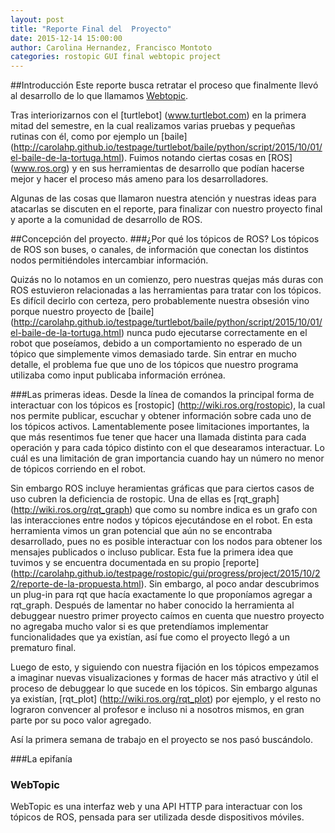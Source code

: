 ```yaml
---
layout: post
title: "Reporte Final del  Proyecto"
date: 2015-12-14 15:00:00
author: Carolina Hernandez, Francisco Montoto
categories: rostopic GUI final webtopic project
---
```


##Introducción
Este reporte busca retratar el proceso que finalmente llevó al desarrollo de lo que llamamos [Webtopic](https://github.com/carolahp/rostopic-gui).

Tras interiorizarnos con el [turtlebot] (www.turtlebot.com) en la primera mitad del semestre, en la cual realizamos varias pruebas y pequeñas rutinas con él, como por ejemplo un [baile] (http://carolahp.github.io/testpage/turtlebot/baile/python/script/2015/10/01/el-baile-de-la-tortuga.html). Fuimos notando ciertas cosas en [ROS] (www.ros.org) y en sus herramientas de desarrollo que podían hacerse mejor y hacer el proceso más ameno para los desarrolladores.

Algunas de las cosas que llamaron nuestra atención y nuestras ideas para atacarlas se discuten en el reporte, para finalizar con nuestro proyecto final y aporte a la comunidad de desarrollo de ROS.

##Concepción del proyecto.
###¿Por qué los tópicos de ROS?
Los tópicos de ROS son buses, o canales, de información que conectan los distintos nodos permitiéndoles intercambiar información.

Quizás no lo notamos en un comienzo, pero nuestras quejas más duras con ROS estuvieron relacionadas a las herramientas para tratar con los tópicos. Es difícil decirlo con certeza, pero probablemente nuestra obsesión vino porque nuestro proyecto de [baile] (http://carolahp.github.io/testpage/turtlebot/baile/python/script/2015/10/01/el-baile-de-la-tortuga.html) nunca pudo ejecutarse correctamente en el robot que poseíamos, debido a un comportamiento no esperado de un tópico que simplemente vimos demasiado tarde. Sin entrar en mucho detalle, el problema fue que uno de los tópicos que nuestro programa utilizaba como input publicaba información errónea.

###Las primeras ideas.
Desde la línea de comandos la principal forma de interactuar con los tópicos es [rostopic] (http://wiki.ros.org/rostopic), la cual nos permite publicar, escuchar y obtener información sobre cada uno de los tópicos activos. Lamentablemente posee limitaciones importantes, la que más resentimos fue tener que hacer una llamada distinta para cada operación y para cada tópico distinto con el que desearamos interactuar. Lo cuál es una limitación de gran importancia cuando hay un número no menor de tópicos corriendo en el robot.

Sin embargo ROS incluye heramientas gráficas que para ciertos casos de uso cubren la deficiencia de rostopic. Una de ellas es [rqt_graph] (http://wiki.ros.org/rqt_graph) que como su nombre indica es un grafo con las interacciones entre nodos y tópicos ejecutándose en el robot. En esta herramienta vimos un gran potencial que aún no se encontraba desarrollado, pues no es posible interactuar con los nodos para obtener los mensajes publicados o incluso publicar. Esta fue la primera idea que tuvimos y se encuentra documentada en su propio [reporte] (http://carolahp.github.io/testpage/rostopic/gui/progress/project/2015/10/22/reporte-de-la-propuesta.html). Sin embargo, al poco andar descubrimos un plug-in para rqt que hacía exactamente lo que proponíamos agregar a rqt_graph. Después de lamentar no haber conocido la herramienta al debuggear nuestro primer proyecto caímos en cuenta que nuestro proyecto no agregaba mucho valor si es que pretendíamos implementar funcionalidades que ya existían, así fue como el proyecto llegó a un prematuro final.

Luego de esto, y siguiendo con nuestra fijación en los tópicos empezamos a imaginar nuevas visualizaciones y formas de hacer más atractivo y útil el proceso de debuggear lo que sucede en los tópicos. Sin embargo algunas ya existían, [rqt_plot] (http://wiki.ros.org/rqt_plot) por ejemplo, y el resto no lograron convencer al profesor e incluso ni a nosotros mismos, en gran parte por su poco valor agregado.

Así la primera semana de trabajo en el proyecto se nos pasó buscándolo.

###La epifanía


### WebTopic
WebTopic es una interfaz web y una API HTTP para interactuar con los tópicos de ROS, pensada para ser utilizada desde dispositivos móviles.
